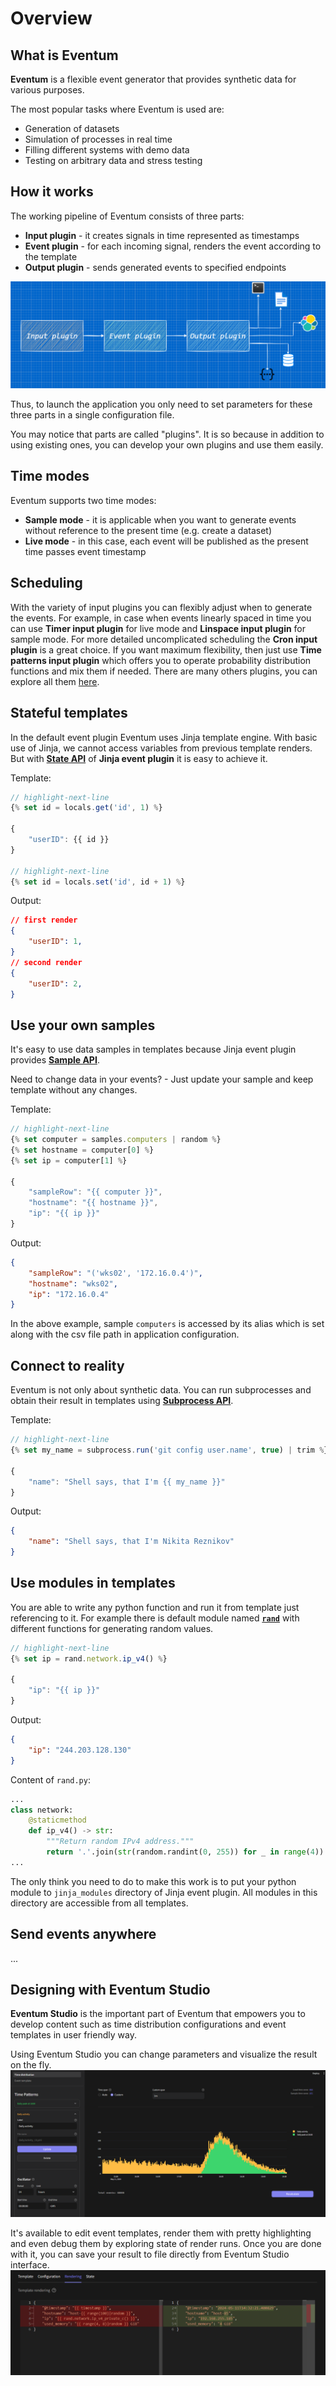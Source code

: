 # Overview

## What is Eventum

**Eventum** is a flexible event generator that provides synthetic data for various purposes.

The most popular tasks where Eventum is used are:
- Generation of datasets
- Simulation of processes in real time
- Filling different systems with demo data
- Testing on arbitrary data and stress testing


## How it works
The working pipeline of Eventum consists of three parts:
- **Input plugin** - it creates signals in time represented as timestamps
- **Event plugin** - for each incoming signal, renders the event according to the template
- **Output plugin** - sends generated events to specified endpoints
 
![](./scheme.png)

Thus, to launch the application you only need to set parameters for these three parts in a single configuration file.

You may notice that parts are called "plugins". It is so because in addition to using existing ones, you can develop your own plugins and use them easily.

## Time modes
Eventum supports two time modes:
- **Sample mode** - it is applicable when you want to generate events without reference to the present time (e.g. create a dataset)
- **Live mode** - in this case, each event will be published as the present time passes event timestamp

## Scheduling
With the variety of input plugins you can flexibly adjust when to generate the events. For example, in case when events linearly spaced in time you can use **Timer input plugin** for live mode and **Linspace input plugin** for sample mode. For more detailed uncomplicated scheduling the **Cron input plugin** is a great choice. If you want maximum flexibility, then just use **Time patterns input plugin** which offers you to operate probability distribution functions and mix them if needed. There are many others plugins, you can explore all them [here](./index.md).


## Stateful templates
In the default event plugin Eventum uses Jinja template engine. With basic use of Jinja, we cannot access variables from previous template renders. But with **[State API](./index.md)** of **Jinja event plugin** it is easy to achieve it.

Template:
```javascript
// highlight-next-line
{% set id = locals.get('id', 1) %}

{
    "userID": {{ id }}
}

// highlight-next-line
{% set id = locals.set('id', id + 1) %}
```

Output:
```json
// first render
{
    "userID": 1,
}
// second render
{
    "userID": 2,
}
```

## Use your own samples 
It's easy to use data samples in templates because Jinja event plugin provides **[Sample API](./index.md)**.

Need to change data in your events? - Just update your sample and keep template without any changes.

Template:
```javascript
// highlight-next-line
{% set computer = samples.computers | random %}
{% set hostname = computer[0] %}
{% set ip = computer[1] %}

{
    "sampleRow": "{{ computer }}",
    "hostname": "{{ hostname }}",
    "ip": "{{ ip }}"
}
```

Output:
```json
{
    "sampleRow": "('wks02', '172.16.0.4')",
    "hostname": "wks02",
    "ip": "172.16.0.4"
}
```

In the above example, sample `computers` is accessed by its alias which is set along with the csv file path in application configuration.

## Connect to reality
Eventum is not only about synthetic data. You can run subprocesses and obtain their result in templates using **[Subprocess API](./index.md)**.

Template:
```javascript
// highlight-next-line
{% set my_name = subprocess.run('git config user.name', true) | trim %}

{
    "name": "Shell says, that I'm {{ my_name }}"
}
```

Output:
```json
{
    "name": "Shell says, that I'm Nikita Reznikov"
}
```

## Use modules in templates
You are able to write any python function and run it from template just referencing to it. For example there is default module named **[`rand`](./index.md)** with different functions for generating random values.

```javascript
// highlight-next-line
{% set ip = rand.network.ip_v4() %}

{
    "ip": "{{ ip }}"
}
```
Output:
```json
{
    "ip": "244.203.128.130"
}
```

Content of `rand.py`:
```py
...
class network:
    @staticmethod
    def ip_v4() -> str:
        """Return random IPv4 address."""
        return '.'.join(str(random.randint(0, 255)) for _ in range(4))
...
```

The only think you need to do to make this work is to put your python module to `jinja_modules` directory of Jinja event plugin. All modules in this directory are accessible from all templates.

## Send events anywhere
...

## Designing with Eventum Studio

**Eventum Studio** is the important part of Eventum that empowers you to develop content such as time distribution configurations and event templates in user friendly way.

Using Eventum Studio you can change parameters and visualize the result on the fly.
![](./distribution.png)

It's available to edit event templates, render them with pretty highlighting and even debug them by exploring state of render runs. Once you are done with it, you can save your result to file directly from Eventum Studio interface.
![](./rendering.png)
